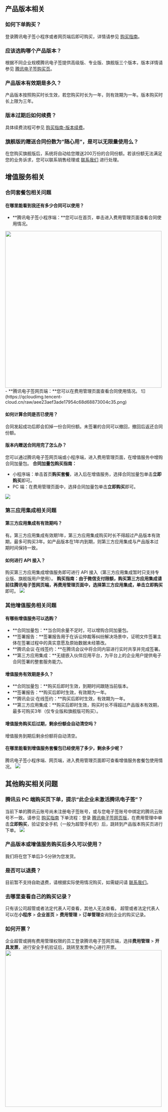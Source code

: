 ## 产品版本相关
### 如何下单购买？
登录腾讯电子签小程序或者网页端后即可购买，详情请参见 [购买指南](https://cloud.tencent.com/document/product/1323/53795)。

### 应该选购哪个产品版本？
根据不同企业规模腾讯电子签提供高级版、专业版、旗舰版三个版本，版本详情请参见 [腾讯电子签购买页](https://buy.cloud.tencent.com/ess_product)。

### 产品版本有效期是多久？
产品版本按照购买时长生效，若您购买时长为一年，则有效期为一年。版本购买时长上限为三年。

### 版本过期后如何续费？
具体续费流程可参见 [购买指南-版本续费](https://cloud.tencent.com/document/product/1323/53795#.E7.89.88.E6.9C.AC.E7.BB.AD.E8.B4.B9)。

### 旗舰版的赠送合同份数为”随心用”，是可以无限量使用么？
在您购买旗舰版后，系统将自动给您赠送200万份的合同份额。若该份额无法满足您的业务诉求，您可以联系销售经理或 [联系我们](https://cloud.tencent.com/document/product/1323/59638) 进行处理。

## 增值服务相关
### 合同套餐包相关问题
#### 在哪里能看到我还有多少合同可以使用？
- **腾讯电子签小程序端：**您可以在首页，单击进入费用管理页面查看合同使用情况。
<img style="width:500px; max-width: inherit;" src="https://qcloudimg.tencent-cloud.cn/raw/1009d4ce56cbf715e7cab8d484a4d502.png" />
- **腾讯电子签网页端：**您可以在费用管理页面查看合同使用情况。
![](https://qcloudimg.tencent-cloud.cn/raw/aee23aef3ade17954c68d68873004c35.png)

#### 如何计算合同是否已使用？
合同发起成功后即会扣掉一份合同份额。未签署的合同可以撤回，撤回后返还合同份额。

#### 版本内赠送合同用完了怎么办？
您可以通过腾讯电子签网页端或小程序端，进入费用管理页面，在增值服务中增购合同加量包。
**合同加量包购买指南：**
- 小程序端：单击首页**购买套餐**，进入后在增值服务，选择合同加量包单击**立即购买**即可。
- PC 端：在费用管理页面中，选择合同加量包单击**立即购买**即可。

![](https://qcloudimg.tencent-cloud.cn/raw/a88a6baa212ef5ca772b8f65a68c5167.png)

### 第三应用集成相关问题
#### 第三方应用集成有有效期吗？
有。第三方应用集成有效期1年，第三方应用集成购买时长不得超过产品版本有效期，最多可购买3年。如产品版本在1年内到期，则第三方应用集成与产品版本过期时间保持一致。

#### 如何进行 API 接入？
购买第三方应用集成增值服务即可进行 API 接入（第三方应用集成暂时只支持专业版、旗舰版用户使用）。
**购买指南：**由于微信支付限额，购买第三方应用集成请前往腾讯电子签网页端，再费用管理页面中，选择第三方应用集成，单击**立即购买**即可。
![](https://qcloudimg.tencent-cloud.cn/raw/ca67d099a7b558d06658e67e9fbd9bb1.png)

### 其他增值服务相关问题
#### 有哪些增值服务可以选购？
- **合同加量包：**当合同余量不足时，可以增购合同加量包。
- **签署报告：**签署报告用于在诉讼仲裁等纠纷解决场景中，证明文件签署主体在签署过程中的真实意愿及原始数据未经篡改。
- **腾讯会议·在线签约：**在腾讯会议中将合同内容进行实时共享并完成签署。
- **第三方应用集成：**无缝嵌入伙伴应用平台，为平台上的企业用户提供电子合同签署的整套服务能力。

#### 增值服务有效期是多久？
- **合同加量包：**购买后即时生效，到期时间跟随当前版本。
- **签署报告：**购买后即时生效，有效期为一年。
- **腾讯会议·在线签约：**购买后即时生效，有效期为一年。
- **第三方应用集成：**购买后即时生效，购买时长不得超过产品版本有效期，最多可购买3年（仅专业版和旗舰版可购买）。

#### 增值服务购买后过期，剩余份额会自动清空吗？
增值服务到期后剩余份额将自动清空。

#### 在哪里能看到增值服务套餐包已经使用了多少，剩余多少呢？
腾讯电子签小程序端、网页端，进入费用管理页面即可查看增值服务套餐包使用情况。
![](https://qcloudimg.tencent-cloud.cn/raw/d60750b30e5dbbf7a3bbc074dc74d1b8.png)

## 其他购买相关问题
### 腾讯云 PC 端购买页下单，提示“此企业未激活腾讯电子签”？
当前下单的腾讯云账号尚未注册电子签账号，或与您电子签账号中绑定的腾讯云账号不一致。请参见 [购买指南](https://cloud.tencent.com/document/product/1323/53795) 下单流程：登录 [腾讯电子签网页版](https://ess.tencent.cn/login)，在费用管理中单击**立即购买**，验证安全手机（一般为超管手机号）后，跳转到产品版本购买页进行下单。
![](https://qcloudimg.tencent-cloud.cn/raw/4598fdb2dcb8c0f6a7e97c9f7f8c2aee.png)

### 产品版本或增值服务购买后多久可以使用？
我们将在您下单后3-5分钟为您发货。

### 是否可以退费？
目前暂不支持自助退费，请根据实际使用情况购买，如需疑问请 [联系我们](https://cloud.tencent.com/document/product/1323/59638)。

### 去哪里查看自己的购买记录？
只有该公司超管或者法定代表人可查看，其他人无法查看。
超管或者法定代表人可以在**小程序** > **企业首页** > **费用管理** > **订单管理**查询到企业的购买记录。

### 如何开票？
企业超管或拥有费用管理权限的员工登录腾讯电子签网页端，选择**费用管理** > **开具发票**，进行安全手机验证后，跳转至发票中心进行开票。
<img style="width:500px; max-width: inherit;" src="https://qcloudimg.tencent-cloud.cn/raw/97538c6e19fe3f5d286dc8b33a223676.png" />
